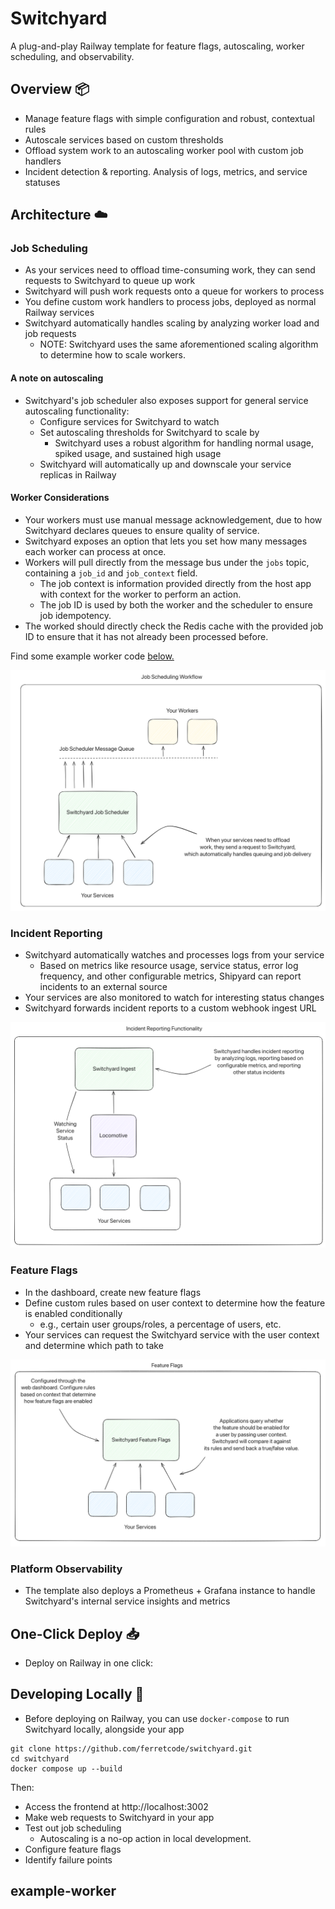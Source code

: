 # Switchyard

A plug-and-play Railway template for feature flags, autoscaling, worker scheduling, and observability.

## Overview 📦

- Manage feature flags with simple configuration and robust, contextual rules
- Autoscale services based on custom thresholds
- Offload system work to an autoscaling worker pool with custom job handlers
- Incident detection & reporting. Analysis of logs, metrics, and service statuses

## Architecture ☁️

### Job Scheduling

- As your services need to offload time-consuming work, they can send requests to Switchyard to queue up work
- Switchyard will push work requests onto a queue for workers to process
- You define custom work handlers to process jobs, deployed as normal Railway services
- Switchyard automatically handles scaling by analyzing worker load and job requests
    - NOTE: Switchyard uses the same aforementioned scaling algorithm to determine how to scale workers.

#### A note on autoscaling

- Switchyard's job scheduler also exposes support for general service autoscaling functionality: 
    - Configure services for Switchyard to watch
    - Set autoscaling thresholds for Switchyard to scale by
        - Switchyard uses a robust algorithm for handling normal usage, spiked usage, and sustained high usage
    - Switchyard will automatically up and downscale your service replicas in Railway

#### Worker Considerations

- Your workers must use manual message acknowledgement, due to how Switchyard declares queues to ensure quality of service.
- Switchyard exposes an option that lets you set how many messages each worker can process at once.
- Workers will pull directly from the message bus under the `jobs` topic, containing a `job_id` and `job_context` field.
    - The job context is information provided directly from the host app with context for the worker to perform an action.
    - The job ID is used by both the worker and the scheduler to ensure job idempotency.
- The worked should directly check the Redis cache with the provided job ID to ensure that it has not already been processed before.

Find some example worker code [below.](#example-worker)

![Job Scheduling Workflow Diagram](./images/job-scheduling.png "Job Scheduling Workflow")

### Incident Reporting

- Switchyard automatically watches and processes logs from your service
    - Based on metrics like resource usage, service status, error log frequency, and other configurable metrics, Shipyard can report incidents to an external source
- Your services are also monitored to watch for interesting status changes
- Switchyard forwards incident reports to a custom webhook ingest URL

![Incident Reporting Functionality](./images/incident-reporting.png "Incident Reporting")

### Feature Flags

- In the dashboard, create new feature flags
- Define custom rules based on user context to determine how the feature is enabled conditionally
    - e.g., certain user groups/roles, a percentage of users, etc.
- Your services can request the Switchyard service with the user context and determine which path to take

![Feature Flags](./images/feature-flags.png "Feature Flags")

### Platform Observability

- The template also deploys a Prometheus + Grafana instance to handle Switchyard's internal service insights and metrics

## One-Click Deploy 📥

- Deploy on Railway in one click:

## Developing Locally 🧪

- Before deploying on Railway, you can use `docker-compose` to run Switchyard locally, alongside your app

```
git clone https://github.com/ferretcode/switchyard.git
cd switchyard
docker compose up --build
```

Then:

- Access the frontend at http://localhost:3002
- Make web requests to Switchyard in your app
- Test out job scheduling
    - Autoscaling is a no-op action in local development.
- Configure feature flags
- Identify failure points

## example-worker
